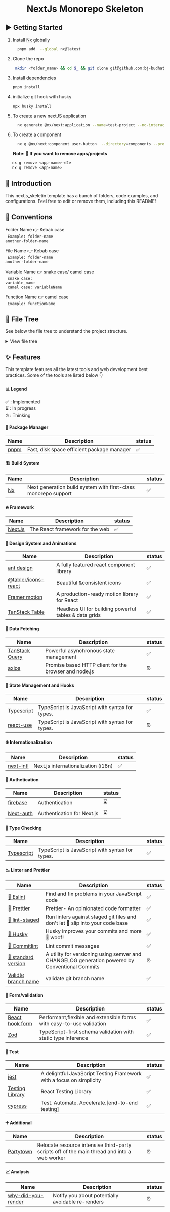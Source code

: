 <h1 align="center">
 NextJs Monorepo Skeleton
</h1>

## ▶️ Getting Started

1. Install [Nx](nx.dev) globally
   ```bash
     pnpm add  --global nx@latest
   ```
2. Clone the repo
   ```bash
    mkdir <folder_name> && cd $_ && git clone git@github.com:bj-budhathoki/next_skleton.git .
   ```
3. Install dependencies

   ```bash
   pnpm install

   ```

4. initialize git hook with husky
   ```bash
   npx husky install
   ```
5. To create a new nextJS application
   ```bash
     nx generate @nx/next:application --name=test-project --no-interactive
   ```
6. To create a component
   ```bash
     nx g @nx/next:component user-button  --directory=components --project=shared  --style=css
   ```
   **Note: 📖 If you want to remove apps/projects**

```bash
   nx g remove <app-name>-e2e
   nx g remove <app-name>
```

## 📖 Introduction

This nextjs_skeletin template has a bunch of folders, code examples, and configurations. Feel free to edit or remove them, including this README!

## 📖 Conventions

Folder Name 👉 Kebab case <br/>
<code> Example: folder-name another-folder-name </code>

File Name 👉 Kebab case <br/>
<code> Example: folder-name another-folder-name </code>

Variable Name 👉 snake case/ camel case <br/>
<code> snake case: variable_name </code> <br/>
<code> camel case: variableName </code>

Function Name 👉 camel case <br/>
<code> Example: functionName </code>

<!-- file structure section -->

## 📁 File Tree

See below the file tree to understand the project structure.

<details>
 <summary>View file tree</summary>

> Folders and file structure.

```txt
📦skeleton
┣ 📂apps
┃ ┣ 📂docs
┃ ┃ ┣ 📂app
┃ ┃ ┃ ┣ 📜app-root-provider.tsx
┃ ┃ ┃ ┣ 📜favicon.ico
┃ ┃ ┃ ┣ 📜layout.tsx
┃ ┃ ┃ ┗ 📜page.tsx
┃ ┃ ┣ 📂containers
┃ ┃ ┃ ┣ 📜dates.tsx
┃ ┃ ┃ ┣ 📜form-example.tsx
┃ ┃ ┃ ┗ 📜table-example.tsx
┃ ┃ ┣ 📂public
┃ ┃ ┃ ┗ 📜.gitkeep
┃ ┃ ┣ 📂store
┃ ┃ ┃ ┗ 📜config.ts
┃ ┃ ┣ 📂types
┃ ┃ ┃ ┗ 📜index.tsx
┃ ┃ ┣ 📜.DS_Store
┃ ┃ ┣ 📜.eslintrc.json
┃ ┃ ┣ 📜index.d.ts
┃ ┃ ┣ 📜jest.config.ts
┃ ┃ ┣ 📜next-env.d.ts
┃ ┃ ┣ 📜next.config.js
┃ ┃ ┣ 📜project.json
┃ ┃ ┣ 📜tsconfig.json
┃ ┃ ┣ 📜tsconfig.spec.json
┃ ┃ ┗ 📜tsconfig.tsbuildinfo
┃ ┣ 📂docs-e2e
┃ ┃ ┣ 📂src
┃ ┃ ┃ ┣ 📂e2e
┃ ┃ ┃ ┃ ┗ 📜app.cy.ts
┃ ┃ ┃ ┣ 📂fixtures
┃ ┃ ┃ ┃ ┗ 📜example.json
┃ ┃ ┃ ┗ 📂support
┃ ┃ ┃ ┃ ┣ 📜app.po.ts
┃ ┃ ┃ ┃ ┣ 📜commands.ts
┃ ┃ ┃ ┃ ┗ 📜e2e.ts
┃ ┃ ┣ 📜.eslintrc.json
┃ ┃ ┣ 📜cypress.config.ts
┃ ┃ ┣ 📜project.json
┃ ┃ ┗ 📜tsconfig.json
┣ 📂libs
┃ ┣ 📂shared
┃ ┃ ┣ 📂src
┃ ┃ ┃ ┣ 📂lib
┃ ┃ ┃ ┃ ┣ 📂components
┃ ┃ ┃ ┃ ┃ ┣ 📂Icons
┃ ┃ ┃ ┃ ┃ ┃ ┣ 📜icons.spec.tsx
┃ ┃ ┃ ┃ ┃ ┃ ┗ 📜icons.tsx
┃ ┃ ┃ ┃ ┃ ┣ 📂breadcrumbs
┃ ┃ ┃ ┃ ┃ ┃ ┣ 📜breadcrumbs.spec.tsx
┃ ┃ ┃ ┃ ┃ ┃ ┗ 📜breadcrumbs.tsx
┃ ┃ ┃ ┃ ┃ ┣ 📂buttons
┃ ┃ ┃ ┃ ┃ ┃ ┣ 📜action-icon-button.spec.tsx
┃ ┃ ┃ ┃ ┃ ┃ ┣ 📜action-icon-button.tsx
┃ ┃ ┃ ┃ ┃ ┃ ┣ 📜button.spec.tsx
┃ ┃ ┃ ┃ ┃ ┃ ┣ 📜button.tsx
┃ ┃ ┃ ┃ ┃ ┃ ┗ 📜user-button.tsx
┃ ┃ ┃ ┃ ┃ ┣ 📂check-box-input
┃ ┃ ┃ ┃ ┃ ┃ ┣ 📜check-box-group-input.tsx
┃ ┃ ┃ ┃ ┃ ┃ ┗ 📜check-box-nput.tsx
┃ ┃ ┃ ┃ ┃ ┣ 📂datepicker-provider
┃ ┃ ┃ ┃ ┃ ┃ ┣ 📜datepicker-provider.spec.tsx
┃ ┃ ┃ ┃ ┃ ┃ ┗ 📜datepicker-provider.tsx
┃ ┃ ┃ ┃ ┃ ┣ 📂direction-switcher
┃ ┃ ┃ ┃ ┃ ┃ ┗ 📜direction-switcher.tsx
┃ ┃ ┃ ┃ ┃ ┣ 📂error
┃ ┃ ┃ ┃ ┃ ┃ ┣ 📜error.spec.tsx
┃ ┃ ┃ ┃ ┃ ┃ ┗ 📜error.tsx
┃ ┃ ┃ ┃ ┃ ┣ 📂lang-switcher
┃ ┃ ┃ ┃ ┃ ┃ ┣ 📜lang-switcher.spec.tsx
┃ ┃ ┃ ┃ ┃ ┃ ┗ 📜lang-switcher.tsx
┃ ┃ ┃ ┃ ┃ ┣ 📂number-text-input
┃ ┃ ┃ ┃ ┃ ┃ ┗ 📜number-text-input.tsx
┃ ┃ ┃ ┃ ┃ ┣ 📂overlay-dialog
┃ ┃ ┃ ┃ ┃ ┃ ┣ 📜overlay-dialog.spec.tsx
┃ ┃ ┃ ┃ ┃ ┃ ┗ 📜overlay-dialog.tsx
┃ ┃ ┃ ┃ ┃ ┣ 📂page-not-found
┃ ┃ ┃ ┃ ┃ ┃ ┣ 📜page-not-found.spec.tsx
┃ ┃ ┃ ┃ ┃ ┃ ┗ 📜page-not-found.tsx
┃ ┃ ┃ ┃ ┃ ┣ 📂password-text-input
┃ ┃ ┃ ┃ ┃ ┃ ┗ 📜password-text-input.tsx
┃ ┃ ┃ ┃ ┃ ┣ 📂radio-input
┃ ┃ ┃ ┃ ┃ ┃ ┣ 📜radio-group-input.tsx
┃ ┃ ┃ ┃ ┃ ┃ ┗ 📜radio-input.tsx
┃ ┃ ┃ ┃ ┃ ┣ 📂select-input
┃ ┃ ┃ ┃ ┃ ┃ ┗ 📜select-input.tsx
┃ ┃ ┃ ┃ ┃ ┣ 📂social-buttons
┃ ┃ ┃ ┃ ┃ ┃ ┣ 📜social-buttons.spec.tsx
┃ ┃ ┃ ┃ ┃ ┃ ┗ 📜social-buttons.tsx
┃ ┃ ┃ ┃ ┃ ┣ 📂table
┃ ┃ ┃ ┃ ┃ ┃ ┣ 📜table.spec.tsx
┃ ┃ ┃ ┃ ┃ ┃ ┗ 📜table.tsx
┃ ┃ ┃ ┃ ┃ ┣ 📂text-input
┃ ┃ ┃ ┃ ┃ ┃ ┗ 📜text-input.tsx
┃ ┃ ┃ ┃ ┃ ┣ 📂textarea-input
┃ ┃ ┃ ┃ ┃ ┃ ┗ 📜textarea-input.tsx
┃ ┃ ┃ ┃ ┃ ┣ 📂theme-switcher
┃ ┃ ┃ ┃ ┃ ┃ ┗ 📜theme-switcher.tsx
┃ ┃ ┃ ┃ ┃ ┣ 📜.DS_Store
┃ ┃ ┃ ┃ ┃ ┗ 📜index.tsx
┃ ┃ ┃ ┃ ┣ 📂hooks
┃ ┃ ┃ ┃ ┃ ┣ 📜use-confirmation-modal.ts
┃ ┃ ┃ ┃ ┃ ┗ 📜use-notification.ts
┃ ┃ ┃ ┃ ┣ 📂types
┃ ┃ ┃ ┃ ┃ ┗ 📜index.ts
┃ ┃ ┃ ┃ ┣ 📂utils
┃ ┃ ┃ ┃ ┃ ┣ 📜Provider.tsx
┃ ┃ ┃ ┃ ┃ ┣ 📜authOptions.ts
┃ ┃ ┃ ┃ ┃ ┣ 📜emotion.tsx
┃ ┃ ┃ ┃ ┃ ┣ 📜firebase.config.ts
┃ ┃ ┃ ┃ ┃ ┣ 📜storeConfig.ts
┃ ┃ ┃ ┃ ┃ ┗ 📜theme.ts
┃ ┃ ┃ ┃ ┗ 📜.DS_Store
┃ ┃ ┃ ┣ 📜.DS_Store
┃ ┃ ┃ ┣ 📜index.ts
┃ ┃ ┃ ┗ 📜server.ts
┃ ┃ ┣ 📜.DS_Store
┃ ┃ ┣ 📜.eslintrc.json
┃ ┃ ┣ 📜README.md
┃ ┃ ┣ 📜project.json
┃ ┃ ┣ 📜tsconfig.json
┃ ┃ ┗ 📜tsconfig.lib.json
┃ ┣ 📜.DS_Store
┃ ┗ 📜.gitkeep
┣ 📂tools
┃ ┗ 📜tsconfig.tools.json
┣ 📜.DS_Store
┣ 📜README.md
┣ 📜commitlint.config.js
┣ 📜jest.config.ts
┣ 📜jest.preset.js
┣ 📜lint-staged.config.js
┣ 📜nx.json
┣ 📜package.json
┣ 📜pnpm-lock.yaml
┣ 📜renovate.json
┗ 📜tsconfig.base.json
```

</details>

<!-- Feature section -->

## ✨ Features

This template features all the latest tools and web development best practices. Some of the tools are listed below 👇

#### 📊 Legend

✅ : Implemented <br/>
⌛ : In progress <br/>
⏰ : Thinking <br/>

#### 📘 Package Manager

| Name                     | Description                                | status |
| ------------------------ | ------------------------------------------ | ------ |
| [pnpm](https://pnpm.io/) | Fast, disk space efficient package manager | ✅     |

#### 🏗️ Build System

| Name                  | Description                                                    | status |
| --------------------- | -------------------------------------------------------------- | ------ |
| [Nx](https://nx.dev/) | Next generation build system with first-class monorepo support | ✅     |

#### 🔥 Framework

| Name                          | Description                     | status |
| ----------------------------- | ------------------------------- | ------ |
| [NextJs](https://nextjs.org/) | The React framework for the web | ✅     |

#### 💄 Design System and Animations

| Name                                                          | Description                                           | status |
| ------------------------------------------------------------- | ----------------------------------------------------- | ------ |
| [ant design](https://ant.design/)                             | A fully featured react component library              | ✅     |
| [@tabler/icons-react](https://tabler-icons-react.vercel.app/) | Beautiful &consistent icons                           | ✅     |
| [Framer motion](https://www.framer.com/motion/)               | A production-ready motion library for React           | ✅     |
| [TanStack Table](https://tanstack.com/table/)                 | Headless UI for building powerful tables & data grids | ✅     |

#### 🏬 Data Fetching

| Name                                                | Description                                           | status |
| --------------------------------------------------- | ----------------------------------------------------- | ------ |
| [TanStack Query](https://tanstack.com/query/latest) | Powerful asynchronous state management                | ✅     |
| [axios](https://axios-http.com/docs/intro)          | Promise based HTTP client for the browser and node.js | ⏰     |

#### 🏬 State Management and Hooks

| Name                                          | Description                                     | status |
| --------------------------------------------- | ----------------------------------------------- | ------ |
| [Typescript](https://www.typescriptlang.org/) | TypeScript is JavaScript with syntax for types. | ✅     |
| [react-use](https://www.typescriptlang.org/)  | TypeScript is JavaScript with syntax for types. | ⏰     |

#### ❄️ Internationalization

| Name                                                                | Description                         | status |
| ------------------------------------------------------------------- | ----------------------------------- | ------ |
| [next-intl](https://next-intl-docs.vercel.app/docs/getting-started) | Next.js internationalization (i18n) | ✅     |

#### 🔐 Authetication

| Name                                     | Description                | status |
| ---------------------------------------- | -------------------------- | ------ |
| [firebase](https://firebase.google.com/) | Authentication             | ⌛     |
| [Next-auth](https://next-auth.js.org/)   | Authentication for Next.js | ⌛     |

#### 🏬 Type Checking

| Name                                          | Description                                     | status |
| --------------------------------------------- | ----------------------------------------------- | ------ |
| [Typescript](https://www.typescriptlang.org/) | TypeScript is JavaScript with syntax for types. | ✅     |

#### 📉 Linter and Prettier

| Name                                                                         | Description                                                                                    | status |
| ---------------------------------------------------------------------------- | ---------------------------------------------------------------------------------------------- | ------ |
| [👺 Eslint](https://eslint.org/)                                             | Find and fix problems in your JavaScript code                                                  | ✅     |
| [💅 Prettier](https://prettier.io/)                                          | Prettier- An opinionated code formatter                                                        | ✅     |
| [💩 lint-staged]()                                                           | Run linters against staged git files and don't let 💩 slip into your code base                 | ✅     |
| [🐶 Husky](https://typicode.github.io/husky/)                                | Husky improves your commits and more 🐶 woof!                                                  | ✅     |
| [📓 Commitlint](https://commitlint.js.org/#/)                                | Lint commit messages                                                                           | ✅     |
| [🔢 standard version](https://commitlint.js.org/#/)                          | A utility for versioning using semver and CHANGELOG generation powered by Conventional Commits | ⏰     |
| [Validte branch name](https://github.com/JsonMa/validate-branch-name#readme) | validate git branch name                                                                       | ✅     |

#### 🚫 Form/validation

| Name                                   | Description                                                          | status |
| -------------------------------------- | -------------------------------------------------------------------- | ------ |
| [React hook form](react-hook-form.com) | Performant,flexible and extensible forms with easy-to-use validation | ✅     |
| [Zod](https://zod.dev/)                | TypeScript-first schema validation with static type inference        | ✅     |

#### 🧪 Test

| Name                                                                             | Description                                                          | status |
| -------------------------------------------------------------------------------- | -------------------------------------------------------------------- | ------ |
| [jest](https://www.cypress.io/)                                                  | A delightful JavaScript Testing Framework with a focus on simplicity | ✅     |
| [Testing Library](https://testing-library.com/docs/react-testing-library/intro/) | React Testing Library                                                | ✅     |
| [cypress](https://www.cypress.io/)                                               | Test. Automate. Accelerate.[end-to-end testing]                      | ✅     |

#### ➕ Additional

| Name                                       | Description                                                                                  | status |
| ------------------------------------------ | -------------------------------------------------------------------------------------------- | ------ |
| [Partytown](https://partytown.builder.io/) | Relocate resource intensive third-party scripts off of the main thread and into a web worker | ⏰     |

#### 📈 Analysis

| Name                                                                          | Description                                       | status |
| ----------------------------------------------------------------------------- | ------------------------------------------------- | ------ |
| [why-did-you-render](https://github.com/welldone-software/why-did-you-render) | Notify you about potentially avoidable re-renders | ⏰     |
